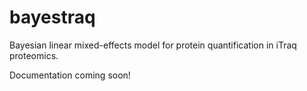 # bayestraq
Bayesian linear mixed-effects model for protein quantification in iTraq proteomics.

Documentation coming soon!

